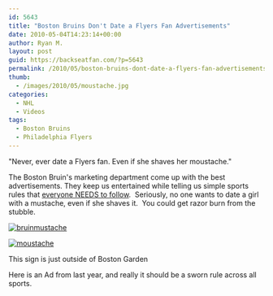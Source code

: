 ```yaml
---
id: 5643
title: "Boston Bruins Don't Date a Flyers Fan Advertisements"
date: 2010-05-04T14:23:14+00:00
author: Ryan M.
layout: post
guid: https://backseatfan.com/?p=5643
permalink: /2010/05/boston-bruins-dont-date-a-flyers-fan-advertisements/
thumb:
  - /images/2010/05/moustache.jpg
categories:
  - NHL
  - Videos
tags:
  - Boston Bruins
  - Philadelphia Flyers
---
```


<div class="entry">
  <p>
    "Never, ever date a Flyers fan. Even if she shaves her moustache."
  </p>

  <p>
    The Boston Bruin's marketing department come up with the best advertisements. They keep us entertained while telling us simple sports rules that <a href="http://www.youtube.com/watch?v=HwchenZolCE">everyone NEEDS to follow</a>.  Seriously, no one wants to date a girl with a mustache, even if she shaves it.  You could get razor burn from the stubble.
  </p>

  <p>
    <a href="/images/2010/05/bruinmustache.jpeg"><img class="size-full wp-image-5641 alignnone" title="bruinmustache" src="/images/2010/05/bruinmustache.jpeg" alt="bruinmustache" width="320" height="240" srcset="/images/2010/05/bruinmustache.jpeg 320w, /images/2010/05/bruinmustache-300x225.jpeg 300w" sizes="(max-width: 320px) 100vw, 320px" /></a>
  </p>

  <p>
    <a href="/images/2010/05/moustache.jpg"><img class="size-full wp-image-5642 alignnone" title="moustache" src="/images/2010/05/moustache.jpg" alt="moustache" width="525" height="332" srcset="/images/2010/05/moustache.jpg 525w, /images/2010/05/moustache-300x189.jpg 300w" sizes="(max-width: 525px) 100vw, 525px" /></a>
  </p>

  <p>
    This sign is just outside of Boston Garden
  </p>

  <p>
    Here is an Ad from last year, and really it should be a sworn rule across all sports.<br />
  </p>
</div>
